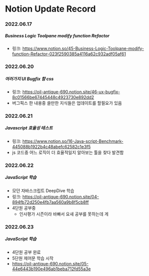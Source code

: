 # Notion Update Record
### 2022.06.17
##### Business Logic Toolpane modify function Refactor
- 링크: https://www.notion.so/45-Business-Logic-Toolpane-modify-function-Refactor-023f2590385a4116a62c932adf05af61

### 2022.06.20
##### 여러가지 UI Bugfix 함 css
- 링크: https://oil-antique-690.notion.site/46-ux-bugfix-8c01566be67445448c4923730e892dd2
- 버그픽스 한 내용중 쓸만한 지식들은 업데이트를 할필요가 있음

### 2022.06.21
##### Javascript 효율성 테스트
- 링크: https://www.notion.so/16-Java-script-Benchmark-445088b1922b4c48abefc62582c1e3f5
- js 코드중 어느 로직이 더 효율적일지 알아보는 툴을 찾다 발견함 

### 2022.06.22
##### JavaScript 학습
- 모던 자바스크립트 DeepDive 학습
- 링크: https://oil-antique-690.notion.site/04-894fb72d250e4fb7aa560a9b8f5cb8ff
- 4단원 공부중
  - 인사평가 시즌이라 바빠서 요새 공부를 못하는데 게

### 2022.06.23
##### JavaScript 학습
- 4단원 공부 완료
- 5단원 제어문 학습 시작
- https://oil-antique-690.notion.site/05-44e6443b190e496ab1beba712fd55a3e
